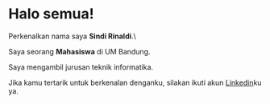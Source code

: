 # Halo semua! 

Perkenalkan nama saya **Sindi Rinaldi**.\

Saya seorang **Mahasiswa** di UM Bandung.

Saya mengambil jurusan teknik informatika.

Jika kamu tertarik untuk berkenalan denganku, silakan ikuti akun [Linkedin](https://www.linkedin.com/in/sindi-rinaldi-56382424a/)ku ya.
